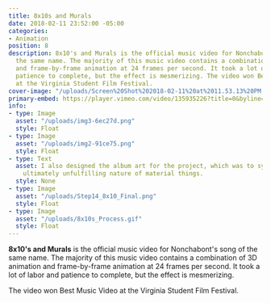 ```yaml
---
title: 8x10s and Murals
date: 2018-02-11 23:52:00 -05:00
categories:
- Animation
position: 8
description: 8x10's and Murals is the official music video for Nonchabont's song of
  the same name. The majority of this music video contains a combination of 3D animation
  and frame-by-frame animation at 24 frames per second. It took a lot of labor and
  patience to complete, but the effect is mesmerizing. The video won Best Music Video
  at the Virginia Student Film Festival.
cover-image: "/uploads/Screen%20Shot%202018-02-11%20at%2011.53.13%20PM.png"
primary-embed: https://player.vimeo.com/video/135935226?title=0&byline=0&portrait=0
info:
- type: Image
  asset: "/uploads/img3-6ec27d.png"
  style: Float
- type: Image
  asset: "/uploads/img2-91ce75.png"
  style: Float
- type: Text
  asset: I also designed the album art for the project, which was to symbolize the
    ultimately unfulfilling nature of material things.
  style: None
- type: Image
  asset: "/uploads/Step14_8x10_Final.png"
  style: Float
- type: Image
  asset: "/uploads/8x10s_Process.gif"
  style: Float
---
```


**8x10's and Murals** is the official music video for Nonchabont's song of the same name. The majority of this music video contains a combination of 3D animation and frame-by-frame animation at 24 frames per second. It took a lot of labor and patience to complete, but the effect is mesmerizing. 

The video won Best Music Video at the Virginia Student Film Festival.